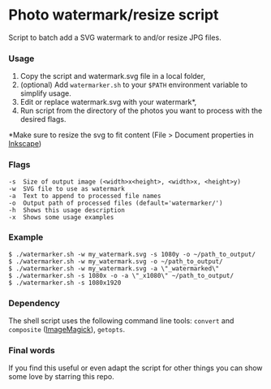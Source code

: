 # Photo watermark/resize script

Script to batch add a SVG watermark to and/or resize JPG files.

### Usage

1. Copy the script and watermark.svg file in a local folder,
2. (optional) Add ````watermarker.sh```` to your ````$PATH```` 
   environment variable to simplify usage.
3. Edit or replace watermark.svg with your watermark*,
4. Run script from the directory of the photos you want to process with the desired flags.

*Make sure to resize the svg to fit content (File > Document properties in 
[Inkscape](docs/inkscape_screenshot.png))

### Flags

    -s  Size of output image (<width>x<height>, <width>x, <height>y)
    -w  SVG file to use as watermark
    -a  Text to append to processed file names
    -o  Output path of processed files (default='watermarker/')
    -h  Shows this usage description
    -x  Shows some usage examples

    
### Example

    $ ./watermarker.sh -w my_watermark.svg -s 1080y -o ~/path_to_output/
    $ ./watermarker.sh -w my_watermark.svg -o ~/path_to_output/
    $ ./watermarker.sh -w my_watermark.svg -a \"_watermarked\"
    $ ./watermarker.sh -s 1080x -o -a \"_x1080\" ~/path_to_output/
    $ ./watermarker.sh -s 1080x1920

### Dependency

The shell script uses the following command line tools: `convert` and `composite` 
([ImageMagick](https://www.imagemagick.org)), `getopts`.


### Final words

If you find this useful or even adapt the script for other things you can show 
some love by starring this repo.
